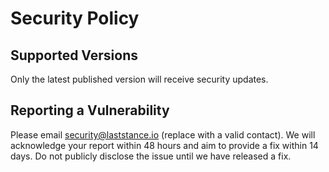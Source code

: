 # Security Policy

## Supported Versions

Only the latest published version will receive security updates.

## Reporting a Vulnerability

Please email security@laststance.io (replace with a valid contact). We will acknowledge your report within 48 hours and aim to provide a fix within 14 days. Do not publicly disclose the issue until we have released a fix.
